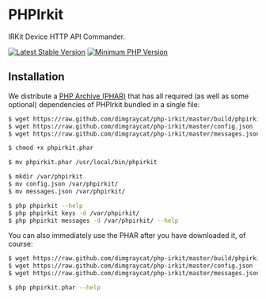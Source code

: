 # PHPIrkit

IRKit Device HTTP API Commander.

[![Latest Stable Version](https://img.shields.io/packagist/v/dimgraycat/phpirkit.svg?style=flat-square)](https://packagist.org/packages/dimgraycat/phpirkit)
[![Minimum PHP Version](https://img.shields.io/badge/php-%3E%3D%205.6-8892BF.svg?style=flat-square)](https://php.net/)

## Installation

We distribute a [PHP Archive (PHAR)](https://php.net/phar) that has all required (as well as some optional) dependencies of PHPIrkit bundled in a single file:

```bash
$ wget https://raw.github.com/dimgraycat/php-irkit/master/build/phpirkit.phar
$ wget https://raw.github.com/dimgraycat/php-irkit/master/config.json
$ wget https://raw.github.com/dimgraycat/php-irkit/master/messages.json

$ chmod +x phpirkit.phar

$ mv phpirkit.phar /usr/local/bin/phpirkit

$ mkdir /var/phpirkit
$ mv config.json /var/phpirkit/
$ mv messages.json /var/phpirkit/

$ php phpirkit --help
$ php phpirkit keys -d /var/phpirkit/
$ php phpirkit messages -d /var/phpirkit/ --help
```

You can also immediately use the PHAR after you have downloaded it, of course:

```bash
$ wget https://raw.github.com/dimgraycat/php-irkit/master/build/phpirkit.phar
$ wget https://raw.github.com/dimgraycat/php-irkit/master/config.json
$ wget https://raw.github.com/dimgraycat/php-irkit/master/messages.json

$ php phpirkit.phar --help
```

